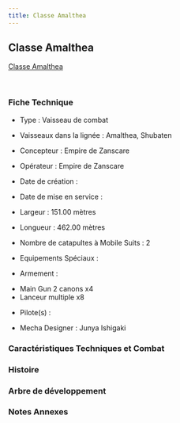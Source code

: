 ```yaml
---
title: Classe Amalthea
---
```


Classe Amalthea
---------------





[Classe Amalthea](javascript:change_image_m('images/stories/saga/vgundam/mechas/amalthea.png');)

 

### Fiche Technique


- Type : Vaisseau de combat
  
- Vaisseaux dans la lignée : Amalthea, Shubaten
  
- Concepteur : Empire de Zanscare
  
- Opérateur : Empire de Zanscare
  
- Date de création : 
  
- Date de mise en service : 
  
- Largeur : 151.00 mètres
  
- Longueur : 462.00 mètres
  
- Nombre de catapultes à Mobile Suits : 2
  
- Equipements Spéciaux :




- Armement :


* Main Gun 2 canons x4
* Lanceur multiple x8


- Pilote(s) : 





- Mecha Designer : Junya Ishigaki


### Caractéristiques Techniques et Combat


### Histoire


### Arbre de développement


### Notes Annexes


